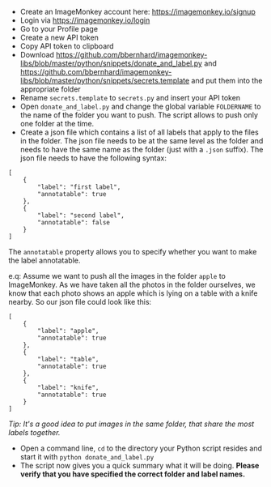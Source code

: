 * Create an ImageMonkey account here: https://imagemonkey.io/signup
* Login via https://imagemonkey.io/login
* Go to your Profile page 
* Create a new API token
* Copy API token to clipboard
* Download https://github.com/bbernhard/imagemonkey-libs/blob/master/python/snippets/donate_and_label.py and https://github.com/bbernhard/imagemonkey-libs/blob/master/python/snippets/secrets.template and put them into the appropriate folder
* Rename `secrets.template` to `secrets.py` and insert your API token
* Open `donate_and_label.py` and change the global variable `FOLDERNAME` to the name of the folder you want to push. The script allows to push only one folder at the time. 
* Create a json file which contains a list of all labels that apply to the files in the folder. The json file needs to be at the same level as the folder and needs to have the same name as the folder (just with a `.json` suffix). 
The json file needs to have the following syntax: 
```
[
    {
        "label": "first label",
        "annotatable": true
    },
    {
        "label": "second label",
        "annotatable": false
    }
]
```

The `annotatable` property allows you to specify whether you want to make the label annotatable. 

e.q: Assume we want to push all the images in the folder `apple` to ImageMonkey. As we have taken all the photos in the folder ourselves, we know that each photo shows an apple which is lying on a table with a knife nearby. 
So our json file could look like this:

```
[
    {
        "label": "apple",
        "annotatable": true
    },
    {
        "label": "table",
        "annotatable": true
    },
    {
        "label": "knife",
        "annotatable": true
    }
]
```

*Tip: It's a good idea to put images in the same folder, that share the most labels together.*

* Open a command line, `cd` to the directory your Python script resides and start it with `python donate_and_label.py`
* The script now gives you a quick summary what it will be doing. **Please verify that you have specified the correct folder and label names.**

